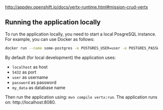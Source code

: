 http://appdev.openshift.io/docs/vertx-runtime.html#mission-crud-vertx

## Running the application locally

To run the application locally, you need to start a local PosgreSQL instance. For example, you can use Docker as follows:

```bash
docker run --name some-postgres -e POSTGRES_USER=user -e POSTGRES_PASSWORD=password -e POSTGRES_DB=my_data -p 5432:5432 -d postgres
```

By default (for local development) the application uses:

* `localhost` as host
* `5432` as port
* `user` as username
* `password` as password
* `my_data` as database name

Then run the application using: `mvn compile vertx:run`. The application runs on: http://localhost:8080.


